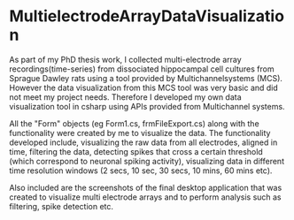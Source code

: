 # MultielectrodeArrayDataVisualization
As part of my PhD thesis work, I collected multi-electrode array recordings(time-series) from dissociated hippocampal cell cultures from Sprague Dawley rats using a tool provided by Multichannelsystems (MCS). However the data visualization from this MCS tool was very basic and did not meet my project needs. Therefore  I developed my own data visualization tool in csharp using APIs provided from Multichannel systems.

All the "Form" objects (eg Form1.cs, frmFileExport.cs) along with the functionality were created by me to visualize the data. The functionality developed include, visualizing the raw data from all electrodes, aligned in time, filtering the data, detecting spikes that cross a certain threshold (which correspond to neuronal spiking activity), visualizing data in different time resolution windows (2 secs, 10 sec, 30 secs, 10 mins, 60 mins etc).

Also included are the screenshots of the final desktop application that was created to visualize multi electrode arrays and to perform analysis such as filtering, spike detection etc.
